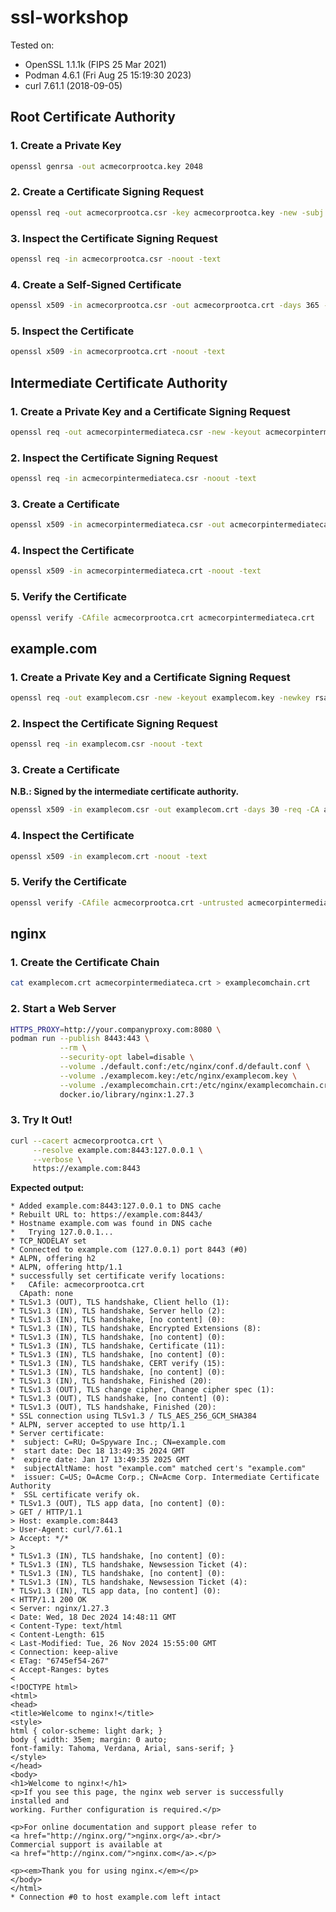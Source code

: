 # ssl-workshop

Tested on:

* OpenSSL 1.1.1k (FIPS 25 Mar 2021)
* Podman 4.6.1 (Fri Aug 25 15:19:30 2023)
* curl 7.61.1 (2018-09-05)

## Root Certificate Authority

### 1. Create a Private Key

```sh
openssl genrsa -out acmecorprootca.key 2048
```

### 2. Create a Certificate Signing Request

```sh
openssl req -out acmecorprootca.csr -key acmecorprootca.key -new -subj "/C=US/O=Acme Corp./CN=Acme Corp. Root Certificate Authority"
```

### 3. Inspect the Certificate Signing Request

```sh
openssl req -in acmecorprootca.csr -noout -text
```

### 4. Create a Self-Signed Certificate

```sh
openssl x509 -in acmecorprootca.csr -out acmecorprootca.crt -days 365 -signkey acmecorprootca.key -req -extfile acmecorprootca.ext
```

### 5. Inspect the Certificate

```sh
openssl x509 -in acmecorprootca.crt -noout -text
```

## Intermediate Certificate Authority

### 1. Create a Private Key and a Certificate Signing Request

```sh
openssl req -out acmecorpintermediateca.csr -new -keyout acmecorpintermediateca.key -newkey rsa:2048 -nodes -subj "/C=US/O=Acme Corp./CN=Acme Corp. Intermediate Certificate Authority"
```

### 2. Inspect the Certificate Signing Request

```sh
openssl req -in acmecorpintermediateca.csr -noout -text
```

### 3. Create a Certificate

```sh
openssl x509 -in acmecorpintermediateca.csr -out acmecorpintermediateca.crt -days 180 -req -CA acmecorprootca.crt -CAkey acmecorprootca.key -CAcreateserial -extfile acmecorpintermediateca.ext
```

### 4. Inspect the Certificate

```sh
openssl x509 -in acmecorpintermediateca.crt -noout -text
```

### 5. Verify the Certificate

```sh
openssl verify -CAfile acmecorprootca.crt acmecorpintermediateca.crt
```

## example.com

### 1. Create a Private Key and a Certificate Signing Request

```sh
openssl req -out examplecom.csr -new -keyout examplecom.key -newkey rsa:2048 -nodes -subj "/C=RU/O=Spyware Inc./CN=example.com"
```

### 2. Inspect the Certificate Signing Request

```sh
openssl req -in examplecom.csr -noout -text
```

### 3. Create a Certificate

**N.B.: Signed by the intermediate certificate authority.**

```sh
openssl x509 -in examplecom.csr -out examplecom.crt -days 30 -req -CA acmecorpintermediateca.crt -CAkey acmecorpintermediateca.key -CAcreateserial -extfile examplecom.ext
```

### 4. Inspect the Certificate

```sh
openssl x509 -in examplecom.crt -noout -text
```

### 5. Verify the Certificate

```sh
openssl verify -CAfile acmecorprootca.crt -untrusted acmecorpintermediateca.crt examplecom.crt
```

## nginx

### 1. Create the Certificate Chain

```sh
cat examplecom.crt acmecorpintermediateca.crt > examplecomchain.crt
```

### 2. Start a Web Server

```sh
HTTPS_PROXY=http://your.companyproxy.com:8080 \
podman run --publish 8443:443 \
           --rm \
           --security-opt label=disable \
           --volume ./default.conf:/etc/nginx/conf.d/default.conf \
           --volume ./examplecom.key:/etc/nginx/examplecom.key \
           --volume ./examplecomchain.crt:/etc/nginx/examplecomchain.crt \
           docker.io/library/nginx:1.27.3
```

### 3. Try It Out!

```sh
curl --cacert acmecorprootca.crt \
     --resolve example.com:8443:127.0.0.1 \
     --verbose \
     https://example.com:8443
```

**Expected output:**

```
* Added example.com:8443:127.0.0.1 to DNS cache
* Rebuilt URL to: https://example.com:8443/
* Hostname example.com was found in DNS cache
*   Trying 127.0.0.1...
* TCP_NODELAY set
* Connected to example.com (127.0.0.1) port 8443 (#0)
* ALPN, offering h2
* ALPN, offering http/1.1
* successfully set certificate verify locations:
*   CAfile: acmecorprootca.crt
  CApath: none
* TLSv1.3 (OUT), TLS handshake, Client hello (1):
* TLSv1.3 (IN), TLS handshake, Server hello (2):
* TLSv1.3 (IN), TLS handshake, [no content] (0):
* TLSv1.3 (IN), TLS handshake, Encrypted Extensions (8):
* TLSv1.3 (IN), TLS handshake, [no content] (0):
* TLSv1.3 (IN), TLS handshake, Certificate (11):
* TLSv1.3 (IN), TLS handshake, [no content] (0):
* TLSv1.3 (IN), TLS handshake, CERT verify (15):
* TLSv1.3 (IN), TLS handshake, [no content] (0):
* TLSv1.3 (IN), TLS handshake, Finished (20):
* TLSv1.3 (OUT), TLS change cipher, Change cipher spec (1):
* TLSv1.3 (OUT), TLS handshake, [no content] (0):
* TLSv1.3 (OUT), TLS handshake, Finished (20):
* SSL connection using TLSv1.3 / TLS_AES_256_GCM_SHA384
* ALPN, server accepted to use http/1.1
* Server certificate:
*  subject: C=RU; O=Spyware Inc.; CN=example.com
*  start date: Dec 18 13:49:35 2024 GMT
*  expire date: Jan 17 13:49:35 2025 GMT
*  subjectAltName: host "example.com" matched cert's "example.com"
*  issuer: C=US; O=Acme Corp.; CN=Acme Corp. Intermediate Certificate Authority
*  SSL certificate verify ok.
* TLSv1.3 (OUT), TLS app data, [no content] (0):
> GET / HTTP/1.1
> Host: example.com:8443
> User-Agent: curl/7.61.1
> Accept: */*
> 
* TLSv1.3 (IN), TLS handshake, [no content] (0):
* TLSv1.3 (IN), TLS handshake, Newsession Ticket (4):
* TLSv1.3 (IN), TLS handshake, [no content] (0):
* TLSv1.3 (IN), TLS handshake, Newsession Ticket (4):
* TLSv1.3 (IN), TLS app data, [no content] (0):
< HTTP/1.1 200 OK
< Server: nginx/1.27.3
< Date: Wed, 18 Dec 2024 14:48:11 GMT
< Content-Type: text/html
< Content-Length: 615
< Last-Modified: Tue, 26 Nov 2024 15:55:00 GMT
< Connection: keep-alive
< ETag: "6745ef54-267"
< Accept-Ranges: bytes
< 
<!DOCTYPE html>
<html>
<head>
<title>Welcome to nginx!</title>
<style>
html { color-scheme: light dark; }
body { width: 35em; margin: 0 auto;
font-family: Tahoma, Verdana, Arial, sans-serif; }
</style>
</head>
<body>
<h1>Welcome to nginx!</h1>
<p>If you see this page, the nginx web server is successfully installed and
working. Further configuration is required.</p>

<p>For online documentation and support please refer to
<a href="http://nginx.org/">nginx.org</a>.<br/>
Commercial support is available at
<a href="http://nginx.com/">nginx.com</a>.</p>

<p><em>Thank you for using nginx.</em></p>
</body>
</html>
* Connection #0 to host example.com left intact
```
